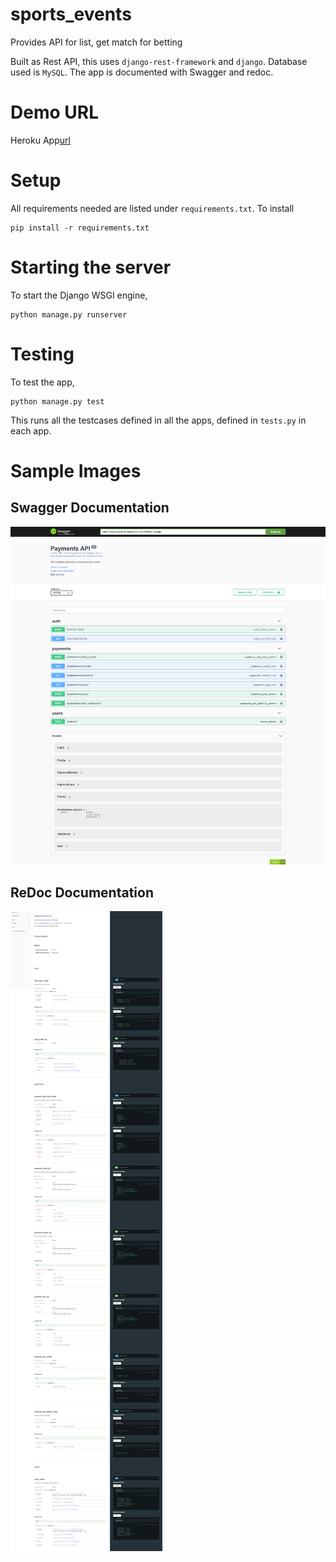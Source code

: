 # sports_events
Provides API for list, get match for betting

Built as Rest API, this uses `django-rest-framework` and `django`. Database used is `MySQL`. The app is documented with Swagger and redoc.


# Demo URL

Heroku App[url](https://wallst-payments.herokuapp.com/)


# Setup


 All requirements needed are listed under `requirements.txt`. To install

    pip install -r requirements.txt
    
# Starting the server
To start the Django WSGI engine,
    
    python manage.py runserver

# Testing 
To test the app,

    python manage.py test
    
This runs all the testcases defined in all the apps, defined in `tests.py` in each app.


# Sample Images

## Swagger Documentation
![swagger](img/swagger.png)

## ReDoc Documentation
![redoc](img/redoc.png)

